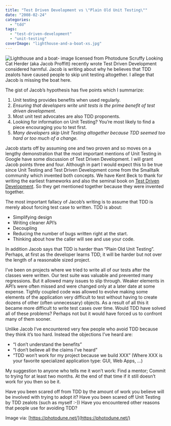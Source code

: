 ```yaml
---
title: "Test Driven Development vs \"Plain Old Unit Testing\""
date: "2008-02-24"
categories: 
  - "tdd"
tags: 
  - "test-driven-development"
  - "unit-testing"
coverImage: "lighthouse-and-a-boat-xs.jpg"
---
```


![Lighthouse and a boat- image licensed from Photodune](src/content/blog/test-driven-dev/images/lighthouse-and-a-boat-xs.jpg) Scruffy Looking Cat Herder (aka Jacob Proffitt) recently wrote Test Driven Development considered harmful. Jacob is writing about why he believes that TDD zealots have caused people to skip unit testing altogether. I allege that Jacob is missing the boat here.

The gist of Jacob’s hypothesis has five points which I summarize:

1. Unit testing provides benefits when used regularly.
2. _Ensuring that developers write unit tests is the prime benefit of test driven development._
3. Most unit test advocates are also TDD proponents.
4. Looking for information on Unit Testing? You’re most likely to find a piece encouraging you to test first.
5. _Many developers skip Unit Testing altogether because TDD seemed too hard or too much of a change._

Jacob starts off by assuming one and two proven and so moves on a lengthy demonstration that the most important mentions of Unit Testing in Google have some discussion of Test Driven Development. I will grant Jacob points three and four. Although in part I would expect this to be true since Unit Testing and Test Driven Development come from the Smalltalk community which invented both concepts. We have Kent Beck to thank for writing the earliest frameworks and also the seminal book on [Test Driven Development](https://www.amazon.com/gp/redirect.html?ie=UTF8&location=http%3A%2F%2Fwww.amazon.com%2FTest-Driven-Development-Addison-Wesley-Signature%2Fdp%2F0321146530%3Fie%3DUTF8%26s%3Dbooks%26qid%3D1196457674%26sr%3D8-6). So they get mentioned together because they were invented together.

The most important fallacy of Jacob’s writing is to assume that TDD is merely about forcing test case to written. TDD is about:

- Simplifying design
- Writing cleaner API’s
- Decoupling
- Reducing the number of bugs written right at the start.
- Thinking about how the caller will see and use your code.

In addition Jacob says that TDD is harder than “Plain Old Unit Testing”. Perhaps, at first as the developer learns TDD, it will be harder but not over the length of a reasonable sized project.

I’ve been on projects where we tried to write all of our tests after the classes were written. Our test suite was valuable and prevented many regressions. But it allowed many issues to slip through. Weaker elements in API’s were often missed and were changed only at a later date at some expense. Tightly coupled code was allowed to evolve making some elements of the application very difficult to test without having to create dozens of other (often unnecessary) objects. As a result of all this it became more difficult to write test cases over time. Would TDD have solved all of these problems? Perhaps not but it would have forced us to confront many of them sooner.

Unlike Jacob I’ve encountered very few people who avoid TDD because they think it’s too hard. Instead the objections I’ve heard are:

- “I don’t understand the benefits”
- “I don’t believe all the claims I’ve heard”
- “TDD won’t work for my project because we build XXX” (Where XXX is your favorite specialized application type: GUI, Web Apps, …)

My suggestion to anyone who tells me it won’t work: Find a mentor; Commit to trying for at least two months. At the end of that time if it still doesn’t work for you then so be it.

Have you been scared off from TDD by the amount of work you believe will be involved with trying to adopt it? Have you been scared off Unit Testing by TDD zealots (such as myself :-)) Have you encountered other reasons that people use for avoiding TDD?

Image via: [https://photodune.net/](https://photodune.net/)
